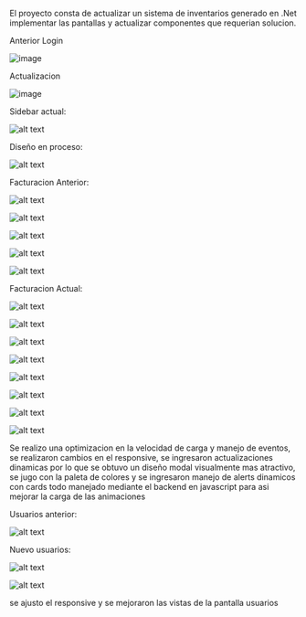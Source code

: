 El proyecto consta de actualizar un sistema de inventarios generado en .Net implementar las pantallas y actualizar componentes que requerian solucion.

Anterior Login

![image](https://github.com/user-attachments/assets/813e7213-f15c-414c-abc8-807d15f0dbb7)

Actualizacion

![image](https://github.com/user-attachments/assets/b5ca1e6b-91d1-4133-9a92-426464405221)

Sidebar actual:

![alt text](/SoftwareEvolution/Modificaciones//imagenes-reporte/image-1.png)

Diseño en proceso:

![alt text](/SoftwareEvolution/Modificaciones//imagenes-reporte/image.png)

Facturacion Anterior:

![alt text](/SoftwareEvolution/Modificaciones//imagenes-reporte/image-2.png)

![alt text](/SoftwareEvolution/Modificaciones//imagenes-reporte/image-3.png)

![alt text](/SoftwareEvolution/Modificaciones//imagenes-reporte/image-4.png)

![alt text](/SoftwareEvolution/Modificaciones//imagenes-reporte/image-5.png)

![alt text](/SoftwareEvolution/Modificaciones//imagenes-reporte/image-6.png)

Facturacion Actual:

![alt text](/SoftwareEvolution/Modificaciones//imagenes-reporte/image-7.png)

![alt text](/SoftwareEvolution/Modificaciones//imagenes-reporte/image-8.png)

![alt text](/SoftwareEvolution/Modificaciones//imagenes-reporte/image-9.png)

![alt text](/SoftwareEvolution/Modificaciones//imagenes-reporte/image-10.png)

![alt text](/SoftwareEvolution/Modificaciones//imagenes-reporte/image-11.png)

![alt text](/SoftwareEvolution/Modificaciones//imagenes-reporte/image-12.png)

![alt text](/SoftwareEvolution/Modificaciones//imagenes-reporte/image-13.png)

![alt text](/SoftwareEvolution/Modificaciones//imagenes-reporte/image-14.png)

Se realizo una optimizacion en la velocidad de carga y manejo de eventos, se realizaron cambios en el responsive, se ingresaron actualizaciones dinamicas por lo que se obtuvo un diseño modal visualmente mas atractivo, se jugo con la paleta de colores y se ingresaron manejo de alerts dinamicos con cards todo manejado mediante el backend en javascript para asi mejorar la carga de las animaciones

Usuarios anterior:

![alt text](/SoftwareEvolution/Modificaciones//imagenes-reporte/image-15.png)

Nuevo usuarios:

 ![alt text](/SoftwareEvolution/Modificaciones//imagenes-reporte/image-16.png)

![alt text](/SoftwareEvolution/Modificaciones//imagenes-reporte/image-17.png)

se ajusto el responsive y se mejoraron las vistas de la pantalla usuarios